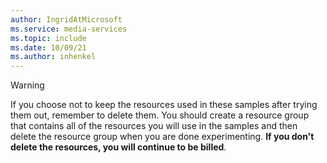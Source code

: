 ```yaml
---
author: IngridAtMicrosoft
ms.service: media-services
ms.topic: include
ms.date: 10/09/21
ms.author: inhenkel
---
```


> [!WARNING]
> If you choose not to keep the resources used in these samples after trying them out, remember to delete them.  You should create a resource group that contains all of the resources you will use in the samples and then delete the resource group when you are done experimenting.  **If you don't delete the resources, you will continue to be billed**.
